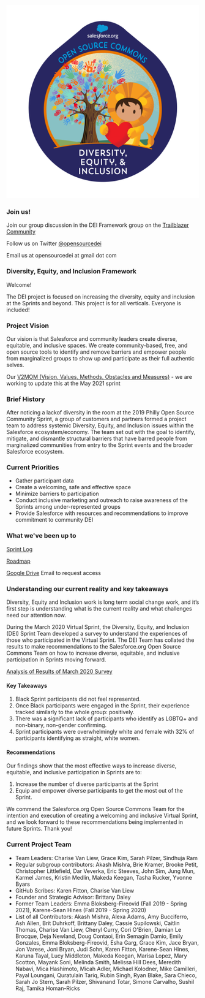 ![alt text](https://github.com/SFDO-Community-Sprints/DEI-Framework/blob/master/Diversity-Equity-Inclusion-Badge-fv01.png?raw=true)

### Join us!
Join our group discussion in the DEI Framework group on the [Trailblazer Community](https://trailhead.salesforce.com/trailblazer-community/groups/0F94S000000kHiVSAU?tab=discussion&sort=LAST_MODIFIED_DATE_DESC)

Follow us on Twitter [@opensourcedei](https://twitter.com/OpenSourceDEI)

Email us at opensourcedei at gmail dot com

### Diversity, Equity, and Inclusion Framework

Welcome!

The DEI project is focused on increasing the diversity, equity and inclusion at the Sprints and beyond.
This project is for all verticals. Everyone is included!

### Project Vision

Our vision is that Salesforce and community leaders create diverse, equitable, and inclusive spaces. We create community-based, free, and open source tools to identify and remove barriers and empower people from marginalized groups to show up and participate as their full authentic selves.

Our [V2MOM (Vision, Values, Methods, Obstacles and Measures)](https://github.com/SFDO-Community-Sprints/DEI-Framework/wiki/DEI-V2MOM) - we are working to update this at the May 2021 sprint

### Brief History

After noticing a lackof diversity in the room at the 2019 Philly Open Source Community Sprint, a group of customers and partners formed a project team to address systemic Diversity, Equity, and Inclusion issues within the Salesforce ecosystem/economy. The team set out with the goal to identify, mitigate, and dismantle structural barriers that have barred people from marginalized communities from entry to the Sprint events and the broader Salesforce ecosystem.

### Current Priorities

* Gather participant data
* Create a welcoming, safe and effective space
* Minimize barriers to participation
* Conduct inclusive marketing and outreach to raise awareness of the Sprints among under-represented groups
* Provide Salesforce with resources and recommendations to improve commitment to community DEI

### What we've been up to

[Sprint Log](https://github.com/SFDO-Community-Sprints/DEI-Framework/wiki/Sprint-Log)

[Roadmap](https://github.com/SFDO-Community-Sprints/DEI-Framework/wiki/Roadmaps) 

[Google Drive](https://docs.google.com/document/d/1x1LRqcPolXI7WdMB7QYJjBFeNoeuU9Sn/edit?usp=sharing&ouid=111282234629880387564&rtpof=true&sd=true) Email to request access

### Understanding our current reality and key takeaways

Diversity, Equity and Inclusion work is long term social change work, and it’s first step is understanding what is the current reality and what challenges need our attention now.

During the March 2020 Virtual Sprint, the Diversity, Equity, and Inclusion (DEI) Sprint Team developed a survey to understand the experiences of those who participated in the Virtual Sprint. The DEI Team has collated the results to make recommendations to the Salesforce.org Open Source Commons Team on how to increase diverse, equitable, and inclusive participation in Sprints moving forward. 

[Analysis of Results of March 2020 Survey](https://drive.google.com/file/d/1DHMRS7ZV90G5Y544aPm8NyQvjsZyM1Q6/view)

#### Key Takeaways

1) Black Sprint participants did not feel represented.
2) Once Black participants were engaged in the Sprint, their experience tracked similarly to the whole group: positively.
3) There was a significant lack of participants who identify as LGBTQ+ and non-binary, non-gender confirming.
4) Sprint participants were overwhelmingly white and female with 32% of participants identifying as straight, white women. 

#### Recommendations

Our findings show that the most effective ways to increase diverse, equitable, and inclusive participation in Sprints are to:

1) Increase the number of diverse participants at the Sprint
2) Equip and empower diverse participants to get the most out of the Sprint.

We commend the Salesforce.org Open Source Commons Team for the intention and execution of creating a welcoming and inclusive Virtual Sprint, and we look forward to these recommendations being implemented in future Sprints. Thank you!

### Current Project Team

* Team Leaders: Charise Van Liew, Grace Kim, Sarah Pilzer, Sindhuja Ram
* Regular subgroup contributors: Akash Mishra, Brie Kramer, Brooke Petit, Christopher Littlefield, Dar Veverka, Eric Steeves, John Sim, Jung Mun, Karmel James, Kristin Medlin, Makeda Keegan, Tasha Rucker, Yvonne Byars
* GitHub Scribes: Karen Fitton, Charise Van Liew
* Founder and Strategic Advisor: Brittany Daley
* Former Team Leaders: Emma Bloksberg-Fireovid (Fall 2019 - Spring 2021), Karene-Sean Hines (Fall 2019 - Spring 2020)
* List of all Contributors:  Akash Mishra, Alexa Adams, Amy Bucciferro, Ash Allen, Brit Duhrkoff, Brittany Daley, Cassie Supilowski, Caitlin Thomas, Charise Van Liew, Cheryl Curry, Cori O'Brien, Damian Le Brocque, Deja Newland, Doug Contaoi, Erin Semagin Damio, Emily Gonzales, Emma Bloksberg-Fireovid, Esha Garg, Grace Kim, Jace Bryan, Jon Varese, Joni Bryan, Judi Sohn, Karen Fitton, Karene-Sean Hines, Karuna Tayal, Lucy Middleton, Makeda Keegan, Marisa Lopez, Mary Scotton, Mayank Soni, Melinda Smith, Melissa Hill Dees, Meredith Nabavi, Mica Hashimoto, Micah Adler, Michael Kolodner, Mike Camilleri, Payal Loungani, Quratulain Tariq, Rubin Singh, Ryan Blake, Sara Chieco, Sarah Jo Stern, Sarah Pilzer, Shivanand Totar, Simone Carvalho, Sushil Raj, Tamika Homan-Ricks 
